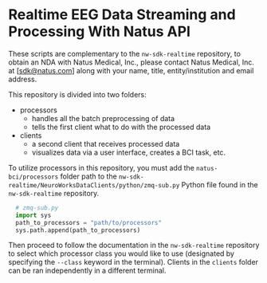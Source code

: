 # Realtime EEG Data Streaming and Processing With Natus API

These scripts are complementary to the `nw-sdk-realtime` repository, to obtain an NDA with Natus Medical, Inc., please contact Natus Medical, Inc. at [sdk@natus.com] along with your name, title, entity/institution and email address. 

This repository is divided into two folders:

- processors
  - handles all the batch preprocessing of data
  - tells the first client what to do with the processed data
- clients
  -  a second client that receives processed data
  -  visualizes data via a user interface, creates a BCI task, etc.
 
To utilize processors in this repository, you must add the `natus-bci/processors` folder path to the `nw-sdk-realtime/NeuroWorksDataClients/python/zmq-sub.py` Python file found in the `nw-sdk-realtime` repository.

```Python
  # zmq-sub.py
  import sys 
  path_to_processors = "path/to/processors" 
  sys.path.append(path_to_processors)
```

Then proceed to follow the documentation in the `nw-sdk-realtime` repository to select which processor class you would like to use (designated by specifying the `--class` keyword in the terminal). Clients in the `clients` folder can be ran independently in a different terminal.
